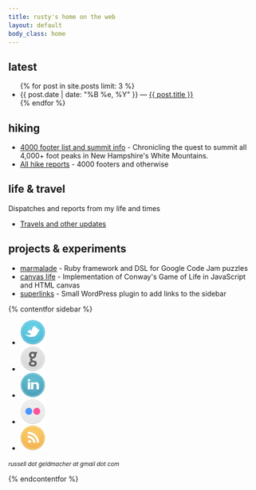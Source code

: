 ```yaml
---
title: rusty's home on the web
layout: default
body_class: home
---
```


## latest

<ul>
	{% for post in site.posts limit: 3 %}
	<li>{{ post.date | date: "%B %e, %Y" }} &mdash; <a href="{{ post.url }}">{{ post.title }}</a></li>
	{% endfor %}
</ul>

## hiking

* [4000 footer list and summit info](/4000-footers/) - Chronicling the quest to summit all 4,000+ foot peaks in New Hampshire's White Mountains.
* [All hike reports](/hikes.html) - 4000 footers and otherwise

## life & travel

Dispatches and reports from my life and times

* [Travels and other updates](/life-and-travel.html)

## projects & experiments

* [marmalade](https://github.com/rustygeldmacher/marmalade) - Ruby framework and DSL for Google Code Jam puzzles
* [canvas life](http://life.geldmacher.net) - Implementation of Conway's Game of Life in JavaScript and HTML canvas
* [superlinks](https://github.com/rustygeldmacher/marmalade) - Small WordPress plugin to add links to the sidebar

{% contentfor sidebar %}

<ul class="service-links">
	<li><a href="https://twitter.com/geldmacher"><img src="/images/twitter.png" /></a></li>
	<li><a href="https://github.com/rustygeldmacher"><img src="/images/github.png" /></a></li>
	<li><a href="http://www.linkedin.com/pub/rusty-geldmacher/2/8a6/647"><img src="/images/linkedin.png" /></a></li>
	<li><a href="http://www.flickr.com/photos/geldmacher"><img src="/images/flickr.png" /></a></li>
	<li><a href="/rss.xml"><img src="/images/rss.png" /></a></li>
</ul>

<p class="hidden-phone">
	<small><em>russell dot geldmacher at gmail dot com</em></small>
</p>

{% endcontentfor %}
